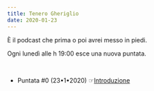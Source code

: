 ```yaml
---
title: Tenero Gheriglio
date: 2020-01-23
---
```

È il podcast che prima o poi avrei messo in piedi.
&nbsp;

Ogni lunedì alle h 19:00 esce una nuova puntata.

&nbsp;

* Puntata #0 (23•1•2020) ☞[Introduzione](https://anchor.fm/miriana-novella7)
